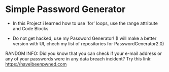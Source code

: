 # Simple Password Generator

- In this Project i learned how to use 'for' loops, use the range attribute and Code Blocks

- Do not get hacked, use my Password Generator! (I will make a better version with UI, chech my list of repositories for PasswordGenerator2.0)

RANDOM INFO: Did you know that you can check if your e-mail address or any of your passwords were in any data breach incident?
             Try this link: https://haveibeenpwned.com
